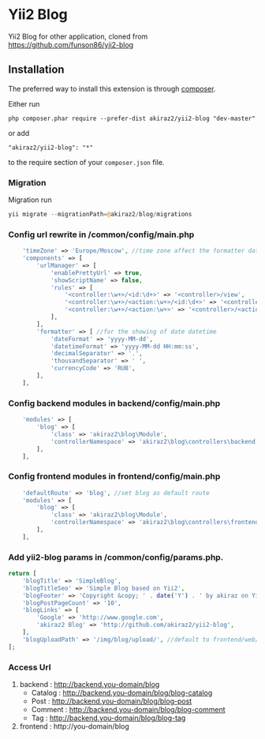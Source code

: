Yii2 Blog
=========
Yii2 Blog for other application, cloned from https://github.com/funson86/yii2-blog



Installation
------------

The preferred way to install this extension is through [composer](http://getcomposer.org/download/).

Either run

```
php composer.phar require --prefer-dist akiraz2/yii2-blog "dev-master"
```

or add

```
"akiraz2/yii2-blog": "*"
```

to the require section of your `composer.json` file.



### Migration

Migration run

```php
yii migrate --migrationPath=@akiraz2/blog/migrations
```

### Config url rewrite in /common/config/main.php
```php
    'timeZone' => 'Europe/Moscow', //time zone affect the formatter datetime format
    'components' => [
        'urlManager' => [
            'enablePrettyUrl' => true,
            'showScriptName' => false,
            'rules' => [
                '<controller:\w+>/<id:\d+>' => '<controller>/view',
                '<controller:\w+>/<action:\w+>/<id:\d+>' => '<controller>/<action>',
                '<controller:\w+>/<action:\w+>' => '<controller>/<action>',
            ],
        ],
        'formatter' => [ //for the showing of date datetime
            'dateFormat' => 'yyyy-MM-dd',
            'datetimeFormat' => 'yyyy-MM-dd HH:mm:ss',
            'decimalSeparator' => '.',
            'thousandSeparator' => ' ',
            'currencyCode' => 'RUB',
        ],
    ],
```

### Config backend modules in backend/config/main.php

```php
    'modules' => [
        'blog' => [
            'class' => 'akiraz2\blog\Module',
            'controllerNamespace' => 'akiraz2\blog\controllers\backend'
        ],
    ],
```

### Config frontend modules in frontend/config/main.php

```php
    'defaultRoute' => 'blog', //set blog as default route
    'modules' => [
        'blog' => [
            'class' => 'akiraz2\blog\Module',
            'controllerNamespace' => 'akiraz2\blog\controllers\frontend'
        ],
    ],
```

### Add yii2-blog params in /common/config/params.php.
```php
return [
    'blogTitle' => 'SimpleBlog',
    'blogTitleSeo' => 'Simple Blog based on Yii2',
    'blogFooter' => 'Copyright &copy; ' . date('Y') . ' by akiraz on Yii2. All Rights Reserved.',
    'blogPostPageCount' => '10',
    'blogLinks' => [
        'Google' => 'http://www.google.com',
        'akiraz2 Blog' => 'http://github.com/akiraz2/yii2-blog',
    ],
    'blogUploadPath' => '/img/blog/upload/', //default to frontend/web/upload
];
```

### Access Url
1. backend : http://backend.you-domain/blog
   - Catalog : http://backend.you-domain/blog/blog-catalog
   - Post : http://backend.you-domain/blog/blog-post
   - Comment : http://backend.you-domain/blog/blog-comment
   - Tag : http://backend.you-domain/blog/blog-tag
2. frontend : http://you-domain/blog
